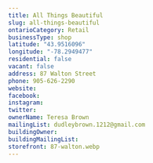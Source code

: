 ```yaml
---
title: All Things Beautiful
slug: all-things-beautiful
ontarioCategory: Retail
businessType: shop
latitude: "43.9516096"
longitude: "-78.2949477"
residential: false
vacant: false
address: 87 Walton Street
phone: 905-626-2290
website:
facebook:
instagram:
twitter:
ownerName: Teresa Brown
mailingList: dudleybrown.1212@gmail.com
buildingOwner:
buildingMailingList:
storefront: 87-walton.webp
---
```


